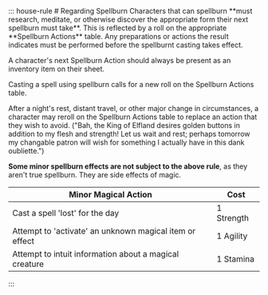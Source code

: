 <div class="ecr ecr-wrapper ecr-markeddown">
::: house-rule
# Regarding Spellburn
Characters that can spellburn **must research, meditate, or otherwise discover the appropriate form their next spellburn must take**. This is reflected by a roll on the appropriate **Spellburn Actions** table. Any preparations or actions the result indicates must be performed before the spellburnt casting takes effect.

A character's next Spellburn Action should always be present as an inventory item on their sheet.

Casting a spell using spellburn calls for a new roll on the Spellburn Actions table.

After a night's rest, distant travel, or other major change in circumstances, a character may reroll on the Spellburn Actions table to replace an action that they wish to avoid. ("Bah, the King of Elfland desires golden buttons in addition to my flesh and strength! Let us wait and rest; perhaps tomorrow my changable patron will wish for something I actually have in this dank oubliette.")

**Some minor spellburn effects are not subject to the above rule**, as they aren't true spellburn. They are side effects of magic.

| Minor Magical Action | Cost |
|--|--|
| Cast a spell 'lost' for the day | 1 Strength |
| Attempt to 'activate' an unknown magical item or effect | 1 Agility |
| Attempt to intuit information about a magical creature | 1 Stamina |

:::
</div>
